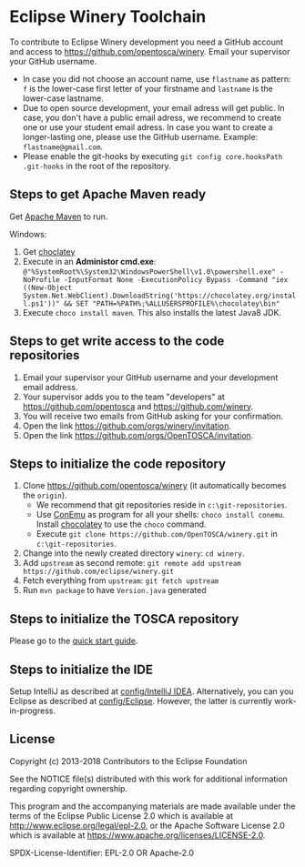 # Eclipse Winery Toolchain

To contribute to Eclipse Winery development you need a GitHub account and access to <https://github.com/opentosca/winery>.
Email your supervisor your GitHub username.

- In case you did not choose an account name, use `flastname` as pattern:
  `f` is the lower-case first letter of your firstname and
  `lastname` is the lower-case lastname.
- Due to open source development, your email adress will get public.
  In case, you don't have a public email adress, we recommend to create one or use your student email adress.
  In case you want to create a longer-lasting one, please use the GitHub username.
  Example: `flastname@gmail.com`.
- Please enable the git-hooks by executing `git config core.hooksPath .git-hooks` in the root of the repository.

## Steps to get Apache Maven ready

Get [Apache Maven](https://maven.apache.org/) to run.

Windows:

1. Get [choclatey](https://chocolatey.org/)
1. Execute in an **Administor cmd.exe**: `@"%SystemRoot%\System32\WindowsPowerShell\v1.0\powershell.exe" -NoProfile -InputFormat None -ExecutionPolicy Bypass -Command "iex ((New-Object System.Net.WebClient).DownloadString('https://chocolatey.org/install.ps1'))" && SET "PATH=%PATH%;%ALLUSERSPROFILE%\chocolatey\bin"`
1. Execute `choco install maven`. This also installs the latest Java8 JDK.

## Steps to get write access to the code repositories

1. Email your supervisor your GitHub username and your development email address.
2. Your supervisor adds you to the team "developers" at <https://github.com/opentosca> and <https://github.com/winery>.
3. You will receive two emails from GitHub asking for your confirmation.
4. Open the link <https://github.com/orgs/winery/invitation>.
5. Open the link <https://github.com/orgs/OpenTOSCA/invitation>.

## Steps to initialize the code repository

1. Clone <https://github.com/opentosca/winery> (it automatically becomes the `origin`).
   - We recommend that git repositories reside in `c:\git-repositories`.
   - Use [ConEmu](https://conemu.github.io/) as program for all your shells: `choco install conemu`.
     Install [chocolatey](https://chocolatey.org/) to use the `choco` command.
   - Execute `git clone https://github.com/OpenTOSCA/winery.git` in `c:\git-repositories`.
2. Change into the newly created directory `winery`: `cd winery`.
3. Add `upstream` as second remote: `git remote add upstream https://github.com/eclipse/winery.git`
4. Fetch everything from `upstream`: `git fetch upstream`
5. Run `mvn package` to have `Version.java` generated

## Steps to initialize the TOSCA repository

Please go to the [quick start guide](../user/quickstart.md).

## Steps to initialize the IDE

Setup IntelliJ as described at [config/IntelliJ IDEA](config/IntelliJ%20IDEA).
Alternatively, you can you Eclipse as described at [config/Eclipse](config/Eclipse).
However, the latter is currently work-in-progress.

## License

Copyright (c) 2013-2018 Contributors to the Eclipse Foundation

See the NOTICE file(s) distributed with this work for additional
information regarding copyright ownership.

This program and the accompanying materials are made available under the
terms of the Eclipse Public License 2.0 which is available at
http://www.eclipse.org/legal/epl-2.0, or the Apache Software License 2.0
which is available at https://www.apache.org/licenses/LICENSE-2.0.

SPDX-License-Identifier: EPL-2.0 OR Apache-2.0
